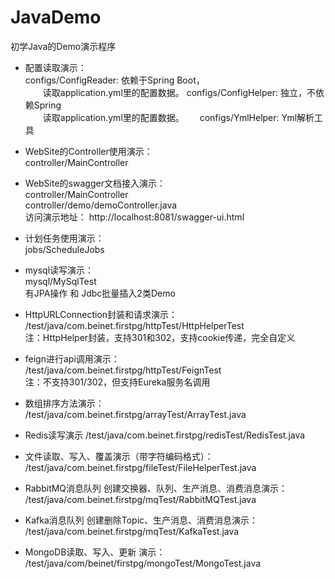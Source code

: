 # JavaDemo
初学Java的Demo演示程序

- 配置读取演示：  
configs/ConfigReader: 依赖于Spring Boot，  
　　读取application.yml里的配置数据。
configs/ConfigHelper: 独立，不依赖Spring  
　　读取application.yml里的配置数据。　　
configs/YmlHelper: Yml解析工具    

- WebSite的Controller使用演示：  
controller/MainController

- WebSite的swagger文档接入演示：  
controller/MainController  
controller/demo/demoController.java  
访问演示地址： http://localhost:8081/swagger-ui.html  

- 计划任务使用演示：  
jobs/ScheduleJobs

- mysql读写演示：  
mysql/MySqlTest  
有JPA操作 和 Jdbc批量插入2类Demo

- HttpURLConnection封装和请求演示：  
/test/java/com.beinet.firstpg/httpTest/HttpHelperTest  
注：HttpHelper封装，支持301和302，支持cookie传递，完全自定义  

- feign进行api调用演示：  
/test/java/com.beinet.firstpg/httpTest/FeignTest  
注：不支持301/302，但支持Eureka服务名调用

- 数组排序方法演示：  
/test/java/com.beinet.firstpg/arrayTest/ArrayTest.java

- Redis读写演示
/test/java/com.beinet.firstpg/redisTest/RedisTest.java

- 文件读取、写入、覆盖演示（带字符编码格式）：
/test/java/com.beinet.firstpg/fileTest/FileHelperTest.java  

- RabbitMQ消息队列 创建交换器、队列、生产消息、消费消息演示：
/test/java/com.beinet.firstpg/mqTest/RabbitMQTest.java

- Kafka消息队列 创建删除Topic、生产消息、消费消息演示：
/test/java/com.beinet.firstpg/mqTest/KafkaTest.java

- MongoDB读取、写入、更新 演示：
/test/java/com/beinet/firstpg/mongoTest/MongoTest.java